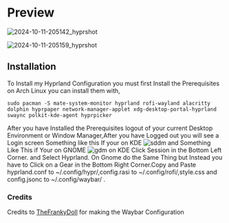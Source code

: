 # Preview

![2024-10-11-205142_hyprshot](https://github.com/user-attachments/assets/7b916440-b157-442a-8ed3-1e266a1c547b)

![2024-10-11-205159_hyprshot](https://github.com/user-attachments/assets/27fbf5b4-dfd0-457f-beda-e262742b772e)


## Installation
To Install my Hyprland Configuration you must first Install the Prerequisites on Arch Linux you can install them with,

```
sudo pacman -S mate-system-monitor hyprland rofi-wayland alacritty dolphin hyprpaper network-manager-applet xdg-desktop-portal-hyprland swaync polkit-kde-agent hyprpicker
```
After you have Installed the Prerequisites logout of your current Desktop Environment or  Window Manager,After you have Logged out you will see a Login screen Something like this If your on KDE ![sddm](https://github.com/user-attachments/assets/1b64b660-628a-4804-a886-0743d067067f)
 and Something Like This if Your on GNOME ![gdm](https://github.com/user-attachments/assets/e2a1ba1d-9bb9-4f4c-85aa-a82d25e3bdfd) on KDE Click Session in the Bottom Left Corner. and Select Hyprland. On Gnome do the Same Thing but Instead you have to Click on a Gear in the Bottom Right Corner.Copy and Paste hyprland.conf to ~/.config/hypr/,config.rasi to ~/.config/rofi/,style.css and config.jsonc to ~/.config/waybar/ .
### Credits
Credits to [TheFrankyDoll](https://github.com/TheFrankyDoll/win10-style-waybar) for making the Waybar Configuration 
